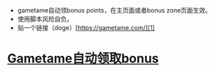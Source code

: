  - gametame自动领bonus points，在主页面或者bonus zone页面生效。
 - 使用脚本风险自负。
 - 贴一个链接（doge）[https://gametame.com/][1]

 # [Gametame自动领取bonus](https://greasyfork.org/zh-CN/scripts/456752-gametame自动领取bonus)


  [1]: https://gametame.com/?join=2187448